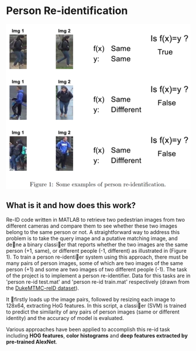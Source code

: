 # Person Re-identification

![example](example.png)

## What is it and how does this work?
Re-ID code written in MATLAB to retrieve two pedestrian images from two different cameras and
compare them to see whether these two images belong to the same person or not. A straightforward way to address this problem is to take the
query image and a putative matching image, and dene a binary classier that reports whether the two
images are the same person (+1, same), or different people (-1, different) as illustrated in (Figure 1). To
train a person re-identier system using this approach, there must be many pairs of person images, some
of which are two images of the same person (+1) and some are two images of two different people (-1).
The task of the project is to implement a person re-identifier. Data for this tasks are in 'person re-id test.mat' and 'person re-id train.mat' respectively (drawn from the [DukeMTMC-reID dataset](https://github.com/layumi/DukeMTMC-reID_evaluation)).

It firstly loads up the image pairs, followed by resizing each image to 128x64, extracting HoG features. In this script, a classier (SVM) is trained to predict the similarity of any pairs of person images (same or different identity) and the accuracy of model is evaluated.

Various approaches have been applied to accomplish this re-id task including **HOG features**, **color histograms** and **deep features extracted by pre-trained AlexNet**.
